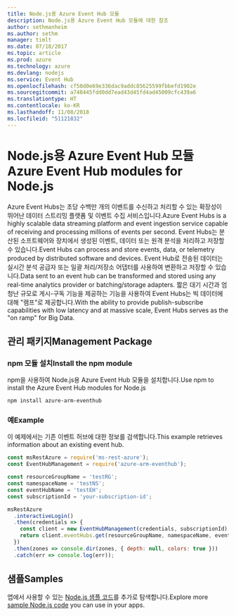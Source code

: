 ```yaml
---
title: Node.js용 Azure Event Hub 모듈
description: Node.js용 Azure Event Hub 모듈에 대한 참조
author: sethmanheim
ms.author: sethm
manager: timlt
ms.date: 07/18/2017
ms.topic: article
ms.prod: azure
ms.technology: azure
ms.devlang: nodejs
ms.service: Event Hub
ms.openlocfilehash: cf50d0e69e336dac9addc85625599fbbefd1902e
ms.sourcegitcommit: a748445fdd0dd7ead43d45fd4ad45009cfc439a6
ms.translationtype: HT
ms.contentlocale: ko-KR
ms.lasthandoff: 11/08/2018
ms.locfileid: "51121832"
---
```

# <a name="azure-event-hub-modules-for-nodejs"></a><span data-ttu-id="cbaf7-103">Node.js용 Azure Event Hub 모듈</span><span class="sxs-lookup"><span data-stu-id="cbaf7-103">Azure Event Hub modules for Node.js</span></span>

<span data-ttu-id="cbaf7-104">Azure Event Hubs는 초당 수백만 개의 이벤트를 수신하고 처리할 수 있는 확장성이 뛰어난 데이터 스트리밍 플랫폼 및 이벤트 수집 서비스입니다.</span><span class="sxs-lookup"><span data-stu-id="cbaf7-104">Azure Event Hubs is a highly scalable data streaming platform and event ingestion service capable of receiving and processing millions of events per second.</span></span> <span data-ttu-id="cbaf7-105">Event Hubs는 분산된 소프트웨어와 장치에서 생성된 이벤트, 데이터 또는 원격 분석을 처리하고 저장할 수 있습니다.</span><span class="sxs-lookup"><span data-stu-id="cbaf7-105">Event Hubs can process and store events, data, or telemetry produced by distributed software and devices.</span></span> <span data-ttu-id="cbaf7-106">Event Hub로 전송된 데이터는 실시간 분석 공급자 또는 일괄 처리/저장소 어댑터를 사용하여 변환하고 저장할 수 있습니다.</span><span class="sxs-lookup"><span data-stu-id="cbaf7-106">Data sent to an event hub can be transformed and stored using any real-time analytics provider or batching/storage adapters.</span></span> <span data-ttu-id="cbaf7-107">짧은 대기 시간과 엄청난 규모로 게시-구독 기능을 제공하는 기능을 사용하여 Event Hubs는 빅 데이터에 대해 "램프"로 제공합니다.</span><span class="sxs-lookup"><span data-stu-id="cbaf7-107">With the ability to provide publish-subscribe capabilities with low latency and at massive scale, Event Hubs serves as the "on ramp" for Big Data.</span></span>

## <a name="management-package"></a><span data-ttu-id="cbaf7-108">관리 패키지</span><span class="sxs-lookup"><span data-stu-id="cbaf7-108">Management Package</span></span>

### <a name="install-the-npm-module"></a><span data-ttu-id="cbaf7-109">npm 모듈 설치</span><span class="sxs-lookup"><span data-stu-id="cbaf7-109">Install the npm module</span></span> 

<span data-ttu-id="cbaf7-110">npm을 사용하여 Node.js용 Azure Event Hub 모듈을 설치합니다.</span><span class="sxs-lookup"><span data-stu-id="cbaf7-110">Use npm to install the Azure Event Hub modules for Node.js</span></span>

```bash
npm install azure-arm-eventhub
```

### <a name="example"></a><span data-ttu-id="cbaf7-111">예</span><span class="sxs-lookup"><span data-stu-id="cbaf7-111">Example</span></span>

<span data-ttu-id="cbaf7-112">이 예제에서는 기존 이벤트 허브에 대한 정보를 검색합니다.</span><span class="sxs-lookup"><span data-stu-id="cbaf7-112">This example retrieves information about an existing event hub.</span></span>

```javascript
const msRestAzure = require('ms-rest-azure');
const EventHubManagement = require('azure-arm-eventhub');

const resourceGroupName = 'testRG';
const namespaceName = 'testNS';
const eventHubName = 'testEH';
const subscriptionId = 'your-subscription-id';

msRestAzure
  .interactiveLogin()
  .then(credentials => {
    const client = new EventHubManagement(credentials, subscriptionId);
    return client.eventHubs.get(resourceGroupName, namespaceName, eventHubName);
  })
  .then(zones => console.dir(zones, { depth: null, colors: true }))
  .catch(err => console.log(err));
```

## <a name="samples"></a><span data-ttu-id="cbaf7-113">샘플</span><span class="sxs-lookup"><span data-stu-id="cbaf7-113">Samples</span></span>

<span data-ttu-id="cbaf7-114">앱에서 사용할 수 있는 [Node.js 샘플 코드](https://azure.microsoft.com/resources/samples/?platform=nodejs)를 추가로 탐색합니다.</span><span class="sxs-lookup"><span data-stu-id="cbaf7-114">Explore more [sample Node.js code](https://azure.microsoft.com/resources/samples/?platform=nodejs) you can use in your apps.</span></span>

